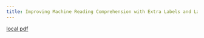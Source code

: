```yaml
---
title: Improving Machine Reading Comprehension with Extra Labels and Label Smoothing(2021)
---
```


[local pdf](../../../pdfs/2021-Improving%20Machine%20Reading%20Comprehension%20with%20Extra%20Labels%20and%20Label%20Smoothing.pdf)